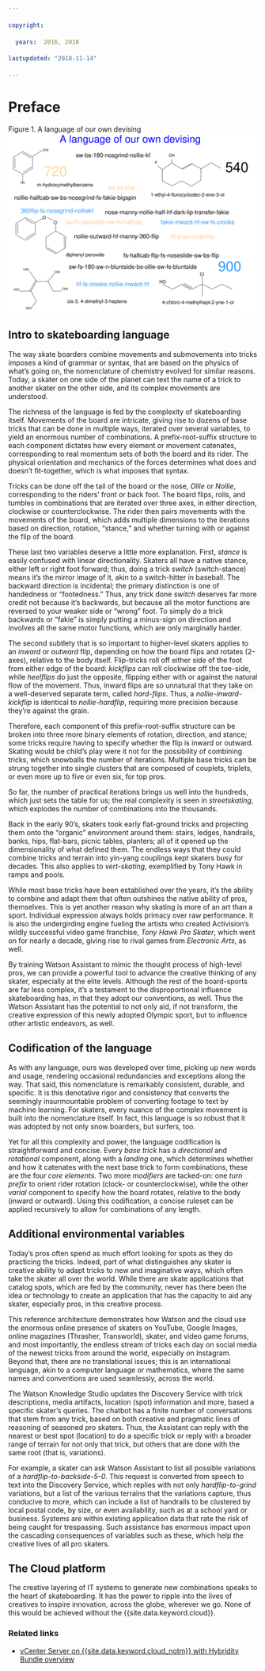 ```yaml
---

copyright:

  years:  2016, 2018

lastupdated: "2018-11-14"

---
```


# Preface

Figure 1. A language of our own devising
![A Language of our own devising](vcscar-alood.svg)

## Intro to skateboarding language

The way skate boarders combine movements and submovements into tricks
imposes a kind of grammar or syntax, that are based on the physics of what’s
going on, the nomenclature of chemistry evolved for similar reasons. Today, a skater on one side of the planet can
text the name of a trick to another skater on the other side, and its
complex movements are understood.

The richness of the language is fed by the complexity of skateboarding
itself. Movements of the board are intricate, giving rise to dozens of
base tricks that can be done in multiple ways, iterated over several
variables, to yield an enormous number of combinations. A
prefix-root-suffix structure to each component dictates how every
element or movement catenates, corresponding to real momentum sets of
both the board and its rider. The physical orientation and mechanics of
the forces determines what does and doesn’t fit-together, which is
what imposes that syntax.

Tricks can be done off the tail of the board or the nose, *Ollie* or
*Nollie*, corresponding to the riders’ front or back foot. The board
flips, rolls, and tumbles in combinations that are iterated over three axes, in
either direction, clockwise or counterclockwise. The
rider then pairs movements with the movements of the board, which adds multiple
dimensions to the iterations based on direction, rotation,
“stance,” and whether turning with or against the flip of the
board.

These last two variables deserve a little more explanation. First,
*stance* is easily confused with linear directionality. Skaters all have
a native stance, either left or right foot forward; thus, doing a trick
*switch* (switch-stance) means it’s the mirror image of it, akin to a
switch-hitter in baseball. The backward direction is incidental; the
primary distinction is one of handedness or “footedness.”  Thus, any
trick done *switch* deserves far more credit not because it’s backwards,
but because all the motor functions are reversed to your weaker side or
“wrong” foot. To simply do a trick backwards or “fakie” is simply
putting a minus-sign on direction and involves all the same motor
functions, which are only marginally harder.

The second subtlety that is so important to higher-level skaters
applies to an *inward* or *outward* flip, depending on how the board
flips and rotates (2-axes), relative to the body itself. Flip-tricks
roll off either side of the foot from either edge of the board:
*kickflips* can roll clockwise off the toe-side, while *heelflips* do
just the opposite, flipping either with or against the natural flow of
the movement. Thus, inward flips are so unnatural that they take on a
well-deserved separate term, called *hard-flips*. Thus, a
*nollie-inward-kickflip* is identical to *nollie-hardflip*, requiring
more precision because they’re against the grain.

Therefore, each component of this prefix-root-suffix structure can be
broken into three more binary elements of rotation, direction, and
stance; some tricks require having to specify whether the flip
is inward or outward. Skating would be child’s
play were it not for the possibility of combining tricks, which
snowballs the number of iterations. Multiple base tricks can be strung
together into single clusters that are composed of couplets, triplets, or even
more up to five or even six, for top pros.

So far, the number of practical iterations brings us well into the
hundreds, which just sets the table for us; the real complexity is seen
in *streetskating*, which explodes the number of combinations into the
thousands.

Back in the early 90’s, skaters took early flat-ground tricks
and projecting them onto the “organic” environment around them: stairs,
ledges, handrails, banks, hips, flat-bars, picnic tables, planters; all
of it opened up the dimensionality of what defined them. The endless
ways that they could combine tricks and terrain into yin-yang couplings 
kept skaters busy for decades. This also applies to *vert-skating*,
exemplified by Tony Hawk in ramps and pools.

While most base tricks have been established over the years, it’s the
ability to combine and adapt them that often outshines the native
ability of pros, themselves. This is yet another reason why skating is
more of an art than a sport. Individual expression always holds primacy
over raw performance. It is also the undergirding engine fueling the
artists who created Activision’s wildly successful video game franchise,
*Tony Hawk Pro Skater*, which went on for nearly a decade, giving rise
to rival games from *Electronic Arts*, as well.

By training Watson Assistant to mimic the thought process of high-level
pros, we can provide a powerful tool to advance the creative thinking
of any skater, especially at the elite levels. Although the rest of the
board-sports are far less complex, it’s a testament to the
disproportional influence skateboarding has, in that they adopt our
conventions, as well. Thus the Watson Assistant has the potential to not
only aid, if not transform, the creative expression of this newly
adopted Olympic sport, but to influence other artistic endeavors, as
well.

## Codification of the language

As with any language, ours was developed over time, picking up new words
and usage, rendering occasional redundancies and exceptions along the
way. That said, this nomenclature is remarkably consistent, durable, and
specific. It is this denotative rigor and consistency that converts
the seemingly insurmountable problem of converting footage to text by
machine learning. For skaters, every nuance of the complex movement is
built into the nomenclature itself. In fact, this language is so robust
that it was adopted by not only snow boarders, but surfers, too.

Yet for all this complexity and power, the language codification is
straightforward and concise. Every *base trick* has a *directional* and
*rotational* component, along with a *landing* one, which determines whether
and how it catenates with the next base trick to form combinations,
these are the four *core elements*. Two more *modifiers* are tacked-on:
one *turn prefix* to orient rider rotation (clock- or
counterclockwise), while the other *varial* component to specify how
the board rotates, relative to the body (inward or outward). Using this
codification, a concise ruleset can be applied recursively to allow for
combinations of any length.

## Additional environmental variables

Today’s pros often spend as much effort looking for spots as they do
practicing the tricks. Indeed, part of what distinguishes any skater is creative ability to adapt  tricks to new and imaginative ways, which often take the skater all over the world. While there are skate applications
that catalog spots, which are fed by the community, never has
there been the idea or technology to create an application that has the capacity
to aid any skater, especially pros, in this creative process.

This reference architecture demonstrates how Watson and the cloud
use the enormous online presence of skaters on YouTube, Google
Images, online magazines (Thrasher, Transworld), skater, and video game
forums, and most importantly, the endless stream of tricks each day on
social media of the newest tricks from around the world, especially on
Instagram. Beyond that, there are no translational issues; this is an
international language, akin to a computer language or mathematics,
where the same names and conventions are used seamlessly, across the
world.

The Watson Knowledge Studio updates the Discovery Service with trick
descriptions, media artifacts, location (spot) information and more,
based a specific skater’s queries. The chatbot has a finite number of
conversations that stem from any trick, based on both creative
and pragmatic lines of reasoning of seasoned pro skaters. Thus, the
Assistant can reply with the nearest or best spot (location) to do a
specific trick or reply with a broader range of terrain for not only
that trick, but others that are done with the same root (that is, variations).

For example, a skater can ask Watson Assistant to list all possible
variations of a *hardflip-to-backside-5-0*. This request is converted
from speech to text into the Discovery Service, which replies with not only
*hardflip-to-grind* variations, but a list of the various terrains that the
variations capture, thus conducive to more, which can include
a list of handrails to be clustered by local postal code, by size, or even
availability, such as at a school yard or business. Systems are within existing application data that rate the risk of being caught for
trespassing. Such assistance has enormous impact upon the
cascading consequences of variables such as these, which help the
creative lives of all pro skaters.

## The Cloud platform

The creative layering of IT systems to generate new combinations speaks
to the heart of skateboarding. It has the power to ripple into the lives
of creatives to inspire innovation, across the globe, wherever we go.
None of this would be achieved without the {{site.data.keyword.cloud}}.

### Related links

* [vCenter Server on {{site.data.keyword.cloud_notm}} with Hybridity Bundle overview](../vcs/vcs-hybridity-intro.html)
